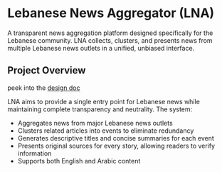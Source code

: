 # Lebanese News Aggregator (LNA)

A transparent news aggregation platform designed specifically for the Lebanese community. LNA collects, clusters, and presents news from multiple Lebanese news outlets in a unified, unbiased interface.

## Project Overview

peek into the [design doc](https://docs.google.com/document/d/1mQhErF_OxtlpF4VnKoWHPj01LEh_kh8je1mtFsdF8Qs/edit?tab=t.0#heading=h.kf5ih6ssd31o)

LNA aims to provide a single entry point for Lebanese news while maintaining complete transparency and neutrality. The system:
- Aggregates news from major Lebanese news outlets
- Clusters related articles into events to eliminate redundancy
- Generates descriptive titles and concise summaries for each event
- Presents original sources for every story, allowing readers to verify information
- Supports both English and Arabic content
